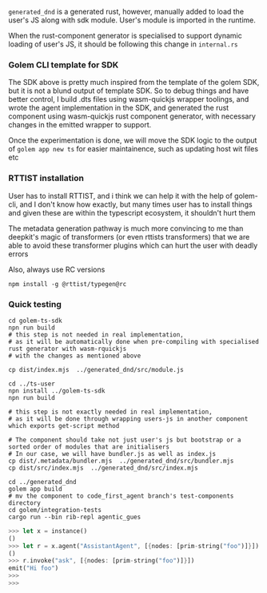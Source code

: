 `generated_dnd` is a generated rust, however, manually added to load the user's JS along with sdk module. User's module is imported 
in the runtime. 

When the rust-component generator is specialised to support dynamic loading of user's JS, it should be following this change
in `internal.rs`

### Golem CLI template for SDK

The SDK above is pretty much inspired from the template of the golem SDK, but it is not a blund output of template SDK.
So to debug things and have better control, I build .dts files using wasm-quickjs wrapper toolings, and wrote the agent implementation in the SDK,
and generated the rust component using wasm-quickjs rust component generator, with necessary changes in the emitted wrapper
to support.

Once the experimentation is done, we will move the SDK logic to the output of `golem app new ts` 
for easier maintainence, such as updating host wit files etc  

### RTTIST installation

User has to install RTTIST, and i think we can help it with the help of golem-cli, and I don't know how exactly,
but many times user has to install things and given these are within the typescript ecosystem, it shouldn't hurt them

The metadata generation pathway is much more convincing to me than deepkit's magic of transformers (or even rttists transformers)
that we are able to avoid these transformer plugins which can hurt the user with deadly errors

Also, always use RC versions

```
npm install -g @rttist/typegen@rc
```

### Quick testing

```shell
cd golem-ts-sdk
npn run build
# this step is not needed in real implementation, 
# as it will be automatically done when pre-compiling with specialised rust generator with wasm-rquickjs
# with the changes as mentioned above

cp dist/index.mjs  ../generated_dnd/src/module.js
```

```shell
cd ../ts-user
npn install ../golem-ts-sdk
npn run build

# this step is not exactly needed in real implementation, 
# as it will be done through wrapping users-js in another component which exports get-script method

# The component should take not just user's js but bootstrap or a sorted order of modules that are initialisers
# In our case, we will have bundler.js as well as index.js
cp dist/.metadata/bundler.mjs  ../generated_dnd/src/bundler.mjs
cp dist/src/index.mjs  ../generated_dnd/src/index.mjs

```

```shell
cd ../generated_dnd
golem app build
# mv the component to code_first_agent branch's test-components directory
cd golem/integration-tests
cargo run --bin rib-repl agentic_gues
```

```rust
>>> let x = instance()
()
>>> let r = x.agent("AssistantAgent", [{nodes: [prim-string("foo")]}])
()
>>> r.invoke("ask", [{nodes: [prim-string("foo")]}])
emit("Hi foo")
>>>
>>>

```
